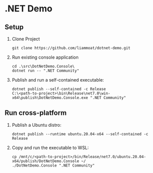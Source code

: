 # .NET Demo

## Setup

1. Clone Project

    ```
    git clone https://github.com/liammoat/dotnet-demo.git
    ```

1. Run existing console application

    ```
    cd .\src\DotNetDemo.Console\
    dotnet run -- ".NET Community"
    ```

1. Publish and run a self-contained executable:

    ```
    dotnet publish --self-contained -c Release
    C:\<path-to-project>\bin\Release\net7.0\win-x64\publish\DotNetDemo.Console.exe ".NET Community"

    ```

## Run cross-platform

1. Publish a Ubuntu distro:

    ```
    dotnet publish --runtime ubuntu.20.04-x64 --self-contained -c Release
    ```

2. Copy and run the executable to WSL:

    ```
    cp /mnt/c/<path-to-project>/bin/Release/net7.0/ubuntu.20.04-x64/publish/DotNetDemo.Console ~/
    ./DotNetDemo.Console ".NET Community"
    ```